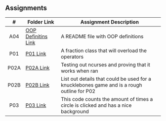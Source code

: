 ## Assignments

|  #  | Folder Link | Assignment Description |
| :-: | ----------- | ---------------------- |
|  A04  |  [OOP Definitins Link](https://github.com/FernandoMSU/OOP-2143/blob/main/Assignment/OOP_Primer/README.md)  |  A README file with OOP definitions  |
|  P01  |  [P01 Link](https://github.com/FernandoMSU/OOP-2143/blob/main/Assignment/PO1/Fraction.cpp)  |  A fraction class that will overload the operators  |
|  P02A  |  [P02A Link](https://github.com/FernandoMSU/OOP-2143/blob/main/Assignment/PO2A/CursesTest.md)  |  Testing out ncurses and proving that it works when ran  |
|  P02B  |  [P02B Link](P02B)  |  List out details that could be used for a knucklebones game and is a rough outline for P02  |
|  P03  |  [P03 Link](P03)  |  This code counts the amount of times a circle is clicked and has a nice background  |
